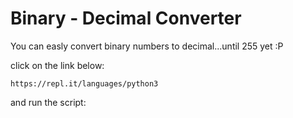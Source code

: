 
Binary - Decimal Converter
======

You can easly convert binary numbers to decimal...until 255 yet :P

click on the link below:

```
https://repl.it/languages/python3
```

and run the script:

```

```

